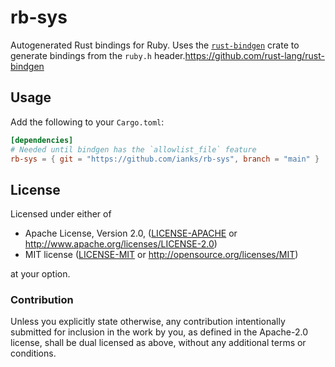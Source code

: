 # rb-sys
Autogenerated Rust bindings for Ruby. Uses the [`rust-bindgen`](https://github.com/rust-lang/rust-bindgen) crate to generate bindings from the `ruby.h` header.https://github.com/rust-lang/rust-bindgen

## Usage

Add the following to your `Cargo.toml`:

```toml
[dependencies]
# Needed until bindgen has the `allowlist_file` feature
rb-sys = { git = "https://github.com/ianks/rb-sys", branch = "main" }
```

## License

Licensed under either of

 * Apache License, Version 2.0, ([LICENSE-APACHE](LICENSE-APACHE) or
   http://www.apache.org/licenses/LICENSE-2.0)
 * MIT license ([LICENSE-MIT](LICENSE-MIT) or
   http://opensource.org/licenses/MIT)

at your option.

### Contribution

Unless you explicitly state otherwise, any contribution intentionally submitted
for inclusion in the work by you, as defined in the Apache-2.0 license, shall be
dual licensed as above, without any additional terms or conditions.